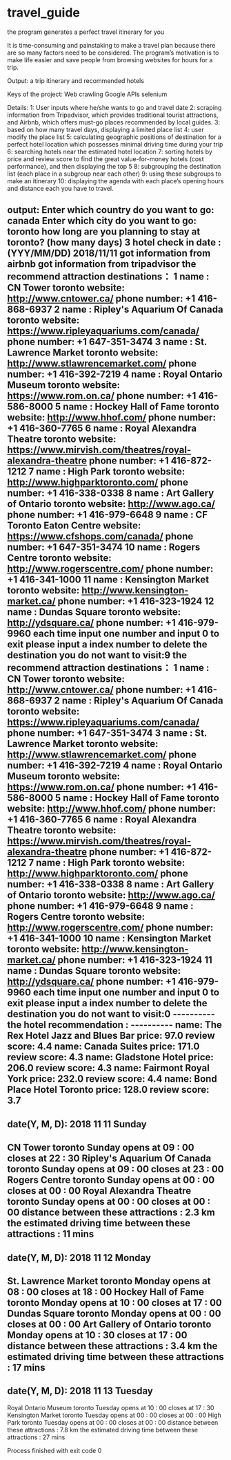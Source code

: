 # travel_guide
the program generates a perfect travel itinerary for you

It is time-consuming and painstaking to make a travel plan because there are so many factors need to be considered.  The program’s motivation is to make life easier and save people from browsing websites for hours for a trip.

Output: a trip itinerary and recommended hotels

Keys of the project:
Web crawling
Google APIs
selenium

Details:
1: User inputs where he/she wants to go and travel date
2: scraping information from Tripadvisor, which provides traditional tourist attractions,  and Airbnb, which offers must-go places recommended by local guides.
3: based on how many travel days, displaying a limited place list
4: user modify the place list
5: calculating geographic positions of destination for a perfect hotel location which possesses minimal driving time during your trip
6: searching hotels near the estimated hotel location
7: sorting hotels by price and review score to find the great value-for-money hotels (cost performance), and then displaying the top 5
8: subgrouping the destination list (each place in a subgroup near each other) 
9: using these subgroups to make an itinerary
10: displaying the agenda with each place’s opening hours and distance each you have to travel.

output:
Enter which country do you want to go: canada
Enter which city do you want to go: toronto
how long are you planning to stay at toronto? (how many days) 3
hotel check in date : (YYY/MM/DD) 2018/11/11
got information from airbnb
got information from tripadvisor
the recommend attraction destinations：
1  name :  CN Tower toronto  website:  http://www.cntower.ca/  phone number:  +1 416-868-6937
2  name :  Ripley's Aquarium Of Canada toronto  website:  https://www.ripleyaquariums.com/canada/  phone number:  +1 647-351-3474
3  name :  St. Lawrence Market toronto  website:  http://www.stlawrencemarket.com/  phone number:  +1 416-392-7219
4  name :  Royal Ontario Museum toronto  website:  https://www.rom.on.ca/  phone number:  +1 416-586-8000
5  name :  Hockey Hall of Fame toronto  website:  http://www.hhof.com/  phone number:  +1 416-360-7765
6  name :  Royal Alexandra Theatre toronto  website:  https://www.mirvish.com/theatres/royal-alexandra-theatre  phone number:  +1 416-872-1212
7  name :  High Park toronto  website:  http://www.highparktoronto.com/  phone number:  +1 416-338-0338
8  name :  Art Gallery of Ontario toronto  website:  http://www.ago.ca/  phone number:  +1 416-979-6648
9  name :  CF Toronto Eaton Centre website:  https://www.cfshops.com/canada/  phone number:  +1 647-351-3474
10  name :  Rogers Centre toronto  website:  http://www.rogerscentre.com/  phone number:  +1 416-341-1000
11  name :  Kensington Market toronto  website:  http://www.kensington-market.ca/  phone number:  +1 416-323-1924
12  name :  Dundas Square toronto  website:  http://ydsquare.ca/  phone number:  +1 416-979-9960
each time input one number and input 0 to exit
please input a index number to delete the destination you do not want to visit:9
the recommend attraction destinations：
1  name :  CN Tower toronto  website:  http://www.cntower.ca/  phone number:  +1 416-868-6937
2  name :  Ripley's Aquarium Of Canada toronto  website:  https://www.ripleyaquariums.com/canada/  phone number:  +1 647-351-3474
3  name :  St. Lawrence Market toronto  website:  http://www.stlawrencemarket.com/  phone number:  +1 416-392-7219
4  name :  Royal Ontario Museum toronto  website:  https://www.rom.on.ca/  phone number:  +1 416-586-8000
5  name :  Hockey Hall of Fame toronto  website:  http://www.hhof.com/  phone number:  +1 416-360-7765
6  name :  Royal Alexandra Theatre toronto  website:  https://www.mirvish.com/theatres/royal-alexandra-theatre  phone number:  +1 416-872-1212
7  name :  High Park toronto  website:  http://www.highparktoronto.com/  phone number:  +1 416-338-0338
8  name :  Art Gallery of Ontario toronto  website:  http://www.ago.ca/  phone number:  +1 416-979-6648
9  name :  Rogers Centre toronto  website:  http://www.rogerscentre.com/  phone number:  +1 416-341-1000
10  name :  Kensington Market toronto  website:  http://www.kensington-market.ca/  phone number:  +1 416-323-1924
11  name :  Dundas Square toronto  website:  http://ydsquare.ca/  phone number:  +1 416-979-9960
each time input one number and input 0 to exit
please input a index number to delete the destination you do not want to visit:0
----------the hotel recommendation : ----------
name:  The Rex Hotel Jazz and Blues Bar  price:  97.0  review score:  4.4
name:  Canada Suites  price:  171.0  review score:  4.3
name:  Gladstone Hotel  price:  206.0  review score:  4.3
name:  Fairmont Royal York  price:  232.0  review score:  4.4
name:  Bond Place Hotel Toronto  price:  128.0  review score:  3.7
------------------------------------
date(Y, M, D):  2018 11 11 Sunday
------------------------------------
CN Tower toronto
  Sunday  opens at  09 : 00   closes at  22 : 30
Ripley's Aquarium Of Canada toronto
  Sunday  opens at  09 : 00   closes at  23 : 00
Rogers Centre toronto
  Sunday  opens at  00 : 00   closes at  00 : 00
Royal Alexandra Theatre toronto
  Sunday  opens at  00 : 00   closes at  00 : 00
distance between these attractions :  2.3 km
the estimated driving time between these attractions :  11 mins
------------------------------------
date(Y, M, D):  2018 11 12 Monday
------------------------------------
St. Lawrence Market toronto
  Monday  opens at  08 : 00   closes at  18 : 00
Hockey Hall of Fame toronto
  Monday  opens at  10 : 00   closes at  17 : 00
Dundas Square toronto
  Monday  opens at  00 : 00   closes at  00 : 00
Art Gallery of Ontario toronto
  Monday  opens at  10 : 30   closes at  17 : 00
distance between these attractions :  3.4 km
the estimated driving time between these attractions :  17 mins
------------------------------------
date(Y, M, D):  2018 11 13 Tuesday
------------------------------------
Royal Ontario Museum toronto
  Tuesday  opens at  10 : 00   closes at  17 : 30
Kensington Market toronto
  Tuesday  opens at  00 : 00   closes at  00 : 00
High Park toronto
  Tuesday  opens at  00 : 00   closes at  00 : 00
distance between these attractions :  7.8 km
the estimated driving time between these attractions :  27 mins

Process finished with exit code 0
